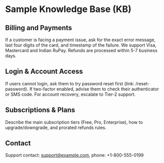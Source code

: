 # Sample Knowledge Base (KB)

## Billing and Payments
If a customer is facing a payment issue, ask for the exact error message, last four digits of the card, and timestamp of the failure. We support Visa, Mastercard and Indian RuPay. Refunds are processed within 5-7 business days.

## Login & Account Access
If users cannot login, ask them to try password reset first (link: /reset-password). If two-factor enabled, advise them to check their authenticator or SMS code. For account recovery, escalate to Tier-2 support.

## Subscriptions & Plans
Describe the main subscription tiers (Free, Pro, Enterprise), how to upgrade/downgrade, and prorated refunds rules.

## Contact
Support contact: support@example.com, phone: +1-800-555-0199